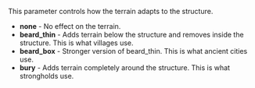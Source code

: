 This parameter controls how the terrain adapts to the structure.

* **none** - No effect on the terrain.
* **beard_thin** - Adds terrain below the structure and removes inside the structure. This is what villages use.
* **beard_box** - Stronger version of beard_thin. This is what ancient cities use.
* **bury** - Adds terrain completely around the structure. This is what strongholds use.